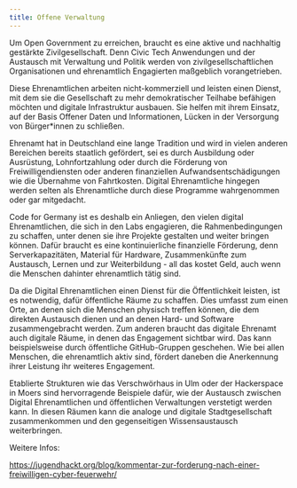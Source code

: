```yaml
---
title: Offene Verwaltung
---
```


Um Open Government zu erreichen, braucht es eine aktive und nachhaltig gestärkte Zivilgesellschaft. Denn Civic Tech Anwendungen und der Austausch mit Verwaltung und Politik werden von zivilgesellschaftlichen Organisationen und ehrenamtlich Engagierten maßgeblich vorangetrieben.

Diese Ehrenamtlichen arbeiten nicht-kommerziell und leisten einen Dienst, mit dem sie die Gesellschaft zu mehr demokratischer Teilhabe befähigen möchten und digitale Infrastruktur ausbauen. Sie helfen mit ihrem Einsatz, auf der Basis Offener Daten und Informationen, Lücken in der Versorgung von Bürger*innen zu schließen.

Ehrenamt hat in Deutschland eine lange Tradition und wird in vielen anderen Bereichen bereits staatlich gefördert, sei es durch Ausbildung oder Ausrüstung, Lohnfortzahlung oder durch die Förderung von Freiwilligendiensten oder anderen finanziellen Aufwandsentschädigungen wie die Übernahme von Fahrtkosten. Digital Ehrenamtliche hingegen werden selten als Ehrenamtliche durch diese Programme wahrgenommen oder gar mitgedacht.

Code for Germany ist es deshalb ein Anliegen, den vielen digital Ehrenamtlichen, die sich in den Labs engagieren, die Rahmenbedingungen zu schaffen, unter denen sie ihre Projekte gestalten und weiter bringen können. Dafür braucht es eine kontinuierliche finanzielle Förderung, denn Serverkapazitäten, Material für Hardware, Zusammenkünfte zum Austausch, Lernen und zur Weiterbildung - all das kostet Geld, auch wenn die Menschen dahinter ehrenamtlich tätig sind.

Da die Digital Ehrenamtlichen einen Dienst für die Öffentlichkeit leisten, ist es notwendig, dafür öffentliche Räume zu schaffen. Dies umfasst zum einen Orte, an denen sich die Menschen physisch treffen können, die dem direkten Austausch dienen und an denen Hard- und Software zusammengebracht werden. Zum anderen braucht das digitale Ehrenamt auch digitale Räume, in denen das Engagement sichtbar wird. Das kann beispielsweise durch öffentliche GitHub-Gruppen geschehen. Wie bei allen Menschen, die ehrenamtlich aktiv sind, fördert daneben die Anerkennung ihrer Leistung  ihr weiteres Engagement.

Etablierte Strukturen wie das Verschwörhaus in Ulm oder der Hackerspace in Moers sind hervorragende Beispiele dafür, wie der Austausch zwischen Digital Ehrenamtlichen und öffentlichen Verwaltungen verstetigt werden kann. In diesen Räumen kann die analoge und digitale Stadtgesellschaft zusammenkommen und den gegenseitigen Wissensaustausch weiterbringen.

Weitere Infos:

https://jugendhackt.org/blog/kommentar-zur-forderung-nach-einer-freiwilligen-cyber-feuerwehr/
